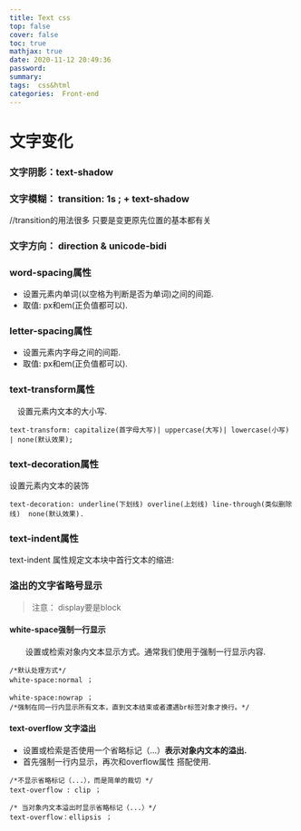 ```yaml
---
title: Text css
top: false
cover: false
toc: true
mathjax: true
date: 2020-11-12 20:49:36
password:
summary:
tags:  css&html
categories:  Front-end
---
```


# 文字变化 

###  文字阴影：text-shadow

### 文字模糊： transition: 1s ; + text-shadow

//transition的用法很多 只要是变更原先位置的基本都有关

### 文字方向： direction & unicode-bidi 

### word-spacing属性

- 设置元素内单词(以空格为判断是否为单词)之间的间距.
- 取值: px和em(正负值都可以).

### letter-spacing属性

- 设置元素内字母之间的间距.
- 取值: px和em(正负值都可以).

### text-transform属性

 设置元素内文本的大小写.

```
text-transform: capitalize(首字母大写)| uppercase(大写)| lowercase(小写) | none(默认效果);
```

### text-decoration属性

设置元素内文本的装饰

```
text-decoration: underline(下划线) overline(上划线) line-through(类似删除线)  none(默认效果).
```

### text-indent属性

text-indent 属性规定文本块中首行文本的缩进:

### 溢出的文字省略号显示

> 注意： display要是block

#### white-space强制一行显示

  设置或检索对象内文本显示方式。通常我们使用于强制一行显示内容.

```
/*默认处理方式*/
white-space:normal ；

white-space:nowrap ；
/*强制在同一行内显示所有文本，直到文本结束或者遭遇br标签对象才换行。*/
```

#### text-overflow 文字溢出

- 设置或检索是否使用一个省略标记（…）**表示对象内文本的溢出.**
- 首先强制一行内显示，再次和overflow属性 搭配使用.

```
/*不显示省略标记（...），而是简单的裁切 */
text-overflow : clip ；

/* 当对象内文本溢出时显示省略标记（...）*/
text-overflow：ellipsis ；
```